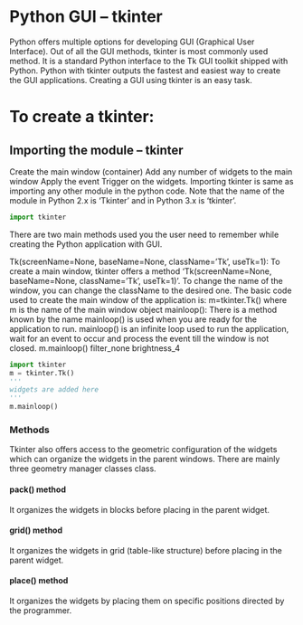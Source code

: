 

# Python GUI – tkinter


Python offers multiple options for developing GUI (Graphical User Interface). Out of all the GUI methods, tkinter is most commonly used method. It is a standard Python interface to the Tk GUI toolkit shipped with Python. Python with tkinter outputs the fastest and easiest way to create the GUI applications. Creating a GUI using tkinter is an easy task.

# To create a tkinter:

## Importing the module – tkinter

Create the main window (container)
Add any number of widgets to the main window
Apply the event Trigger on the widgets.
Importing tkinter is same as importing any other module in the python code. Note that the name of the module in Python 2.x is ‘Tkinter’ and in Python 3.x is ‘tkinter’.

```python
import tkinter
```
There are two main methods used you the user need to remember while creating the Python application with GUI.

Tk(screenName=None,  baseName=None,  className=’Tk’,  useTk=1): To create a main window, tkinter offers a method ‘Tk(screenName=None,  baseName=None,  className=’Tk’,  useTk=1)’. To change the name of the window, you can change the className to the desired one. The basic code used to create the main window of the application is:
m=tkinter.Tk() where m is the name of the main window object
mainloop(): There is a method known by the name mainloop() is used when you are ready for the application to run. mainloop() is an infinite loop used to run the application, wait for an event to occur and process the event till the window is not closed.
m.mainloop()
filter_none
brightness_4
```python 
import tkinter 
m = tkinter.Tk() 
''' 
widgets are added here 
'''
m.mainloop()

```

### Methods 
Tkinter also offers access to the geometric configuration of the widgets which can organize the widgets in the parent windows. There are mainly three geometry manager classes class.

#### pack() method 
It organizes the widgets in blocks before placing in the parent widget.
#### grid() method 
It organizes the widgets in grid (table-like structure) before placing in the parent widget.
#### place() method
It organizes the widgets by placing them on specific positions directed by the programmer.
